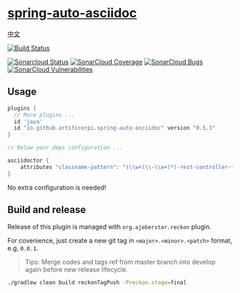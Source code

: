# [spring-auto-asciidoc](https://plugins.gradle.org/plugin/io.github.artificerpi.spring-auto-asciidoc)

[中文](./README-zh.md)

[![Build Status](https://cloud.drone.io/api/badges/artificerpi/spring-auto-asciidoc/status.svg)](https://cloud.drone.io/artificerpi/spring-auto-asciidoc)

  [![Sonarcloud Status](https://sonarcloud.io/api/project_badges/measure?project=artificerpi_spring-auto-asciidoc&metric=alert_status)](https://sonarcloud.io/dashboard?id=artificerpi_spring-auto-asciidoc) 
 [![SonarCloud Coverage](https://sonarcloud.io/api/project_badges/measure?project=artificerpi_spring-auto-asciidoc&metric=coverage)](https://sonarcloud.io/component_measures/metric/coverage/list?id=artificerpi_spring-auto-asciidoc)
 [![SonarCloud Bugs](https://sonarcloud.io/api/project_badges/measure?project=artificerpi_spring-auto-asciidoc&metric=bugs)](https://sonarcloud.io/component_measures/metric/reliability_rating/list?id=artificerpi_spring-auto-asciidoc)
 [![SonarCloud Vulnerabilities](https://sonarcloud.io/api/project_badges/measure?project=artificerpi_spring-auto-asciidoc&metric=vulnerabilities)](https://sonarcloud.io/component_measures/metric/security_rating/list?id=artificerpi_spring-auto-asciidoc)
 
## Usage

```groovy
plugins {
  // More plugins ...
  id 'java'
  id "io.github.artificerpi.spring-auto-asciidoc" version "0.5.3"
}

// Below your deps configuration ...

asciidoctor {
    attributes "classname-pattern": "(\\w+(\\-\\w+)*)-rest-controller-tests"
}
```

No extra configuration is needed!

## Build and release
Release of this plugin is managed with `org.ajoberstar.reckon` plugin.

For covenience, just create a new git tag in `<major>.<minor>.<patch>` format, e.g, `0.0.1`.

> Tips: Merge codes and tags ref from master branch into develop again before new release lifecycle.

```bash
./gradlew clean build reckonTagPush -Preckon.stage=final
```
